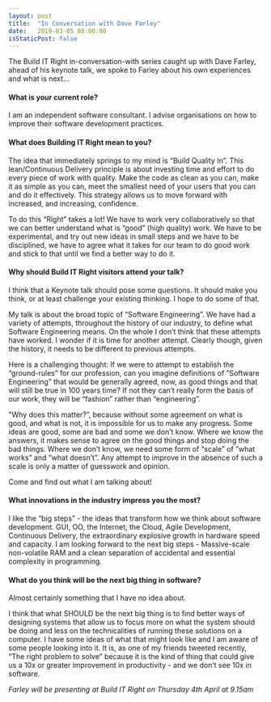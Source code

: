 ```yaml
---
layout: post
title:  "In Conversation with Dave Farley"
date:   2019-03-05 08:00:00
isStaticPost: false
---
```

The Build IT Right in-conversation-with series caught up with Dave Farley, ahead of his keynote talk, we spoke to Farley about his own experiences and what is next...

#### What is your current role?

I am an independent software consultant. I advise organisations on how to improve their software development practices.

#### What does Building IT Right mean to you?

The idea that immediately springs to my mind is “Build Quality In”. This lean/Continuous Delivery principle is about investing time and effort to do every piece of work with quality. Make the code as clean as you can, make it as simple as you can, meet the smallest need of your users that you can and do it effectively. This strategy allows us to move forward with increased, and increasing, confidence.

To do this “Right” takes a lot! We have to work very collaboratively so that we can better understand what is “good” (high quality) work. We have to be experimental, and try out new ideas in small steps and we have to be disciplined, we have to agree what it takes for our team to do good work and stick to that until we find a better way to do it.

#### Why should Build IT Right visitors attend your talk?

I think that a Keynote talk should pose some questions. It should make you think, or at least challenge your existing thinking. I hope to do some of that.

My talk is about the broad topic of “Software Engineering”. We have had a variety of attempts, throughout the history of our industry, to define what Software Engineering means. On the whole I don’t think that these attempts have worked. I wonder if it is time for another attempt. Clearly though, given the history, it needs to be different to previous attempts.

Here is a challenging thought: If we were to attempt to establish the “ground-rules” for our profession, can you imagine definitions of ”Software Engineering” that would be generally agreed, now, as good things and that will still be true in 100 years time? If not they can’t really form the basis of our work, they will be “fashion” rather than “engineering”.

"Why does this matter?”, because without some agreement on what is good, and what is not, it is impossible for us to make any progress. Some ideas are good, some are bad and some we don’t know. Where we know the answers, it makes sense to agree on the good things and stop doing the bad things. Where we don’t know, we need some form of “scale” of ”what works” and ”what doesn’t”. Any attempt to improve in the absence of such a scale is only a matter of guesswork and opinion.

Come and find out what I am talking about!

#### What innovations in the industry impress you the most?

I like the “big steps” - the ideas that transform how we think about software development. GUI, OO, the Internet, the Cloud, Agile Development, Continuous Delivery, the extraordinary explosive growth in hardware speed and capacity. I am looking forward to the next big steps - Massive-scale non-volatile RAM and a clean separation of accidental and essential complexity in programming.

#### What do you think will be the next big thing in software?

Almost certainly something that I have no idea about.

I think that what SHOULD be the next big thing is to find better ways of designing systems that allow us to focus more on what the system should be doing and less on the technicalities of running these solutions on a computer. I have some ideas of what that might look like and I am aware of some people looking into it. It is, as one of my friends tweeted recently, “The right problem to solve” because it is the kind of thing that could give us a 10x or greater improvement in productivity - and we don’t see 10x in software.

*Farley will be presenting at Build IT Right on Thursday 4th April at 9.15am*